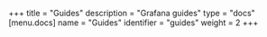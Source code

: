 +++
title = "Guides"
description = "Grafana guides"
type = "docs"
[menu.docs]
name = "Guides"
identifier = "guides"
weight = 2
+++


